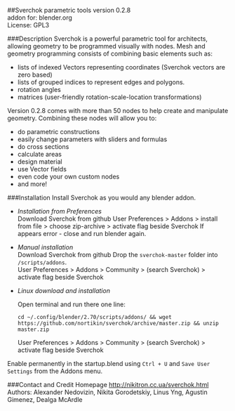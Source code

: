 ##Sverchok parametric tools
version 0.2.8  
addon for: blender.org  
License: GPL3  
  
###Description
Sverchok is a powerful parametric tool for architects, allowing geometry to be programmed visually with nodes. 
Mesh and geometry programming consists of combining basic elements such as:  

  - lists of indexed Vectors representing coordinates (Sverchok vectors are zero based)
  - lists of grouped indices to represent edges and polygons.
  - rotation angles 
  - matrices (user-friendly rotation-scale-location transformations)

Version 0.2.8 comes with more than 50 nodes to help create and manipulate geometry. Combining these nodes will allow you to:

  - do parametric constructions
  - easily change parameters with sliders and formulas
  - do cross sections
  - calculate areas
  - design material
  - use Vector fields
  - even code your own custom nodes
  - and more!

###Installation
Install Sverchok as you would any blender addon.  
  
-  _Installation from Preferences_  
   Download Sverchok from github
   User Preferences > Addons > install from file > 
   choose zip-archive > activate flag beside Sverchok
   If appears error - close and run blender again.
  
-  _Manual installation_  
   Download Sverchok from github
   Drop the `sverchok-master` folder into `/scripts/addons`.  
   User Preferences > Addons > Community > (search Sverchok) > activate flag beside Sverchok  

-  _Linux download and installation_ 

   Open terminal and run there one line:

     `cd ~/.config/blender/2.70/scripts/addons/ && wget https://github.com/nortikin/sverchok/archive/master.zip && unzip master.zip`

   User Preferences > Addons > Community > (search Sverchok) > activate flag beside Sverchok

Enable permanently in the startup.blend using `Ctrl + U` and `Save User Settings` from the Addons menu.
  
###Contact and Credit
Homepage http://nikitron.cc.ua/sverchok.html  
Authors: Alexander Nedovizin, Nikita Gorodetskiy, Linus Yng, Agustin Gimenez, Dealga McArdle
